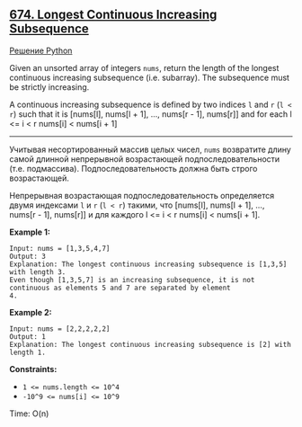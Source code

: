 ## [674\. Longest Continuous Increasing Subsequence](https://leetcode.com/problems/longest-continuous-increasing-subsequence/description/)

[Решение Python](https://leetcode.com/problems/longest-continuous-increasing-subsequence/submissions/980820948/)

Given an unsorted array of integers `nums`, return the length of the longest continuous increasing subsequence (i.e. subarray). The subsequence must be strictly increasing.

A continuous increasing subsequence is defined by two indices `l` and `r` (`l < r`) such that it is [nums[l], nums[l + 1], ..., nums[r - 1], nums[r]] and for each l <= i < r nums[i] < nums[i + 1]

---
Учитывая несортированный массив целых чисел, `nums` возвратите длину самой длинной непрерывной возрастающей
подпоследовательности (т.е. подмассива). Подпоследовательность должна быть строго возрастающей.

Непрерывная возрастающая подпоследовательность определяется двумя индексами `l` и `r` (`l < r`) такими,
что [nums[l], nums[l + 1], ..., nums[r - 1], nums[r]] и для каждого l <= i < r nums[i] < nums[i + 1].


**Example 1:**

```
Input: nums = [1,3,5,4,7]
Output: 3
Explanation: The longest continuous increasing subsequence is [1,3,5] with length 3.
Even though [1,3,5,7] is an increasing subsequence, it is not continuous as elements 5 and 7 are separated by element
4.
```

**Example 2:**

```
Input: nums = [2,2,2,2,2]
Output: 1
Explanation: The longest continuous increasing subsequence is [2] with length 1.
```
   
**Constraints:**

*   `1 <= nums.length <= 10^4`
*  `-10^9 <= nums[i] <= 10^9`

Time: O(n)